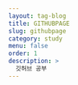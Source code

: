 ```yaml
---
layout: tag-blog
title: GITHUBPAGE
slug: githubpage
category: study
menu: false
order: 1
description: >
  깃허브 공부
---
```

